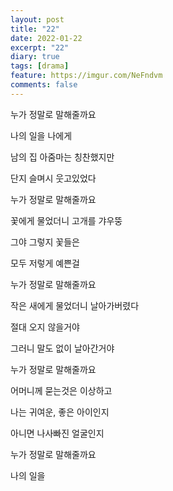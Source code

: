 ```yaml
---
layout: post
title: "22"
date: 2022-01-22
excerpt: "22"
diary: true
tags: [drama]
feature: https://imgur.com/NeFndvm
comments: false
---
```


누가 정말로 말해줄까요

나의 일을 나에게

남의 집 아줌마는 칭찬했지만

단지 슬며시 웃고있었다

누가 정말로 말해줄까요

꽃에게 물었더니 고개를 갸우뚱

그야 그렇지 꽃들은

모두 저렇게 예쁜걸

누가 정말로 말해줄까요

작은 새에게 물었더니 날아가버렸다

절대 오지 않을거야

그러니 말도 없이 날아간거야

누가 정말로 말해줄까요

어머니께 묻는것은 이상하고

나는 귀여운, 좋은 아이인지

아니면 나사빠진 얼굴인지

누가 정말로 말해줄까요

나의 일을 

